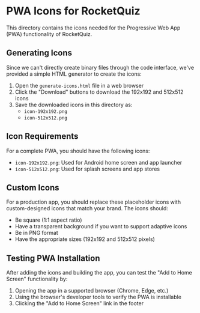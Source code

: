 # PWA Icons for RocketQuiz

This directory contains the icons needed for the Progressive Web App (PWA) functionality of RocketQuiz.

## Generating Icons

Since we can't directly create binary files through the code interface, we've provided a simple HTML generator to create the icons:

1. Open the `generate-icons.html` file in a web browser
2. Click the "Download" buttons to download the 192x192 and 512x512 icons
3. Save the downloaded icons in this directory as:
   - `icon-192x192.png`
   - `icon-512x512.png`

## Icon Requirements

For a complete PWA, you should have the following icons:

- `icon-192x192.png`: Used for Android home screen and app launcher
- `icon-512x512.png`: Used for splash screens and app stores

## Custom Icons

For a production app, you should replace these placeholder icons with custom-designed icons that match your brand. The icons should:

- Be square (1:1 aspect ratio)
- Have a transparent background if you want to support adaptive icons
- Be in PNG format
- Have the appropriate sizes (192x192 and 512x512 pixels)

## Testing PWA Installation

After adding the icons and building the app, you can test the "Add to Home Screen" functionality by:

1. Opening the app in a supported browser (Chrome, Edge, etc.)
2. Using the browser's developer tools to verify the PWA is installable
3. Clicking the "Add to Home Screen" link in the footer